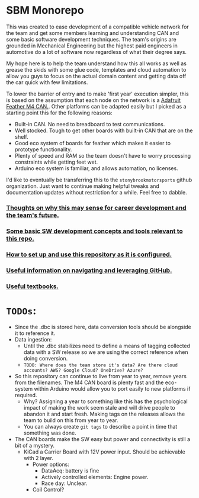 # SBM Monorepo

This was created to ease development of a compatible vehicle network for the team and get some members learning and understanding CAN and some basic software development techniques. The team's origins are grounded in Mechanical Engineering but the highest paid engineers in automotive do a lot of software now regardless of what their degree says.

My hope here is to help the team understand how this all works as well as grease the skids with some glue code, templates and cloud automation to allow you guys to focus on the actual domain content and getting data off the car quick with few limitations.

To lower the barrier of entry and to make 'first year' execution simpler, this is based on the assumption that each node on the network is a [Adafruit Feather M4 CAN.](https://www.adafruit.com/product/4759). Other platforms can be adapted easily but I picked as a starting point this for the following reasons: 
- Built-in CAN. No need to breadboard to test communications.
- Well stocked. Tough to get other boards with built-in CAN that are on the shelf. 
- Good eco system of boards for feather which makes it easier to prototype functionality.
- Plenty of speed and RAM so the team doesn't have to worry processing constraints while getting feet wet.
- Arduino eco system is familiar, and allows automation, no licenses. 

I'd like to eventually be transferring this to the ```stonybrookmotorsports``` github organization. Just want to continue making helpful tweaks and documentation updates without restriction for a while. Feel free to dabble.

### [Thoughts on why this may sense for career development and the team's future.](docs/vehicle_networks.md)

### [Some basic SW development concepts and tools relevant to this repo.](docs/crash_course.md)

### [How to set up and use this repository as it is configured.](docs/using_this_repo.md)

### [Useful information on navigating and leveraging GitHub.](docs/github_magic.md)

### [Useful textbooks.](https://drive.google.com/drive/u/0/folders/1wXHaC0d-mO1E_1IGiEWTY10UFxmAqdf4)


# ```TODOs```:
- Since the .dbc is stored here, data conversion tools should be alongside it to reference it.
- Data ingestion:
    - Until the .dbc stabilizes need to define a means of tagging collected data with a SW release so we are using the correct reference when doing conversion.
    - ```TODO: Where does the team store it's data? Are there cloud accounts? AWS? Google Cloud? OneDrive? Azure?```
- So this repository can continue to live from year to year, remove years from the filenames. The M4 CAN board is plenty fast and the eco-system within Arduino would allow you to port easily to new platforms if required.
    - Why? Assigning a year to something like this has the psychological impact of making the work seem stale and will drive people to abandon it and start fresh. Making tags on the releases allows the team to build on this from year to year.
    - You can always create ```git tags``` to describe a point in time that something was done.
- The CAN boards make the SW easy but power and connectivity is still a bit of a mystery.
    - KiCad a Carrier Board with 12V power input. Should be achievable with 2 layer.
        - Power options:
            - DataAcq: battery is fine
            - Actively controlled elements: Engine power.
            - Race day: Unclear.
        - Coil Control? 